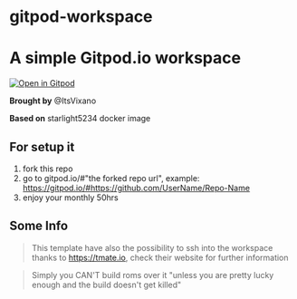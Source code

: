 # gitpod-workspace

# A simple Gitpod.io workspace

[![Open in Gitpod](https://gitpod.io/button/open-in-gitpod.svg)](https://gitpod.io/#https://github.com/cbendot/gitpod-workspace)

**Brought by** @ItsVixano

**Based on** starlight5234 docker image

## For setup it

1. fork this repo
2. go to gitpod.io/#"the forked repo url", example: https://gitpod.io/#https://github.com/UserName/Repo-Name
3. enjoy your monthly 50hrs

## Some Info

> This template have also the possibility to ssh into the workspace thanks to https://tmate.io, check their website for further information

> Simply you CAN'T build roms over it "unless you are pretty lucky enough and the build doesn't get killed"
